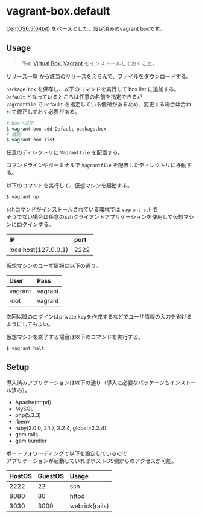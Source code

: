 # vagrant-box.default

[CentOS6.5(64bit)](https://github.com/2creatives/vagrant-centos/releases/download/v6.5.3/centos65-x86_64-20140116.box) をベースとした、設定済みのvagrant boxです。  

## Usage

> 予め [Virtual Box](https://www.virtualbox.org/), [Vagrant](https://www.vagrantup.com/) をインストールしておくこと。

[リリース一覧](../../releases) から該当のリリースをえらんで、ファイルをダウンロードする。  

`package.box` を保存し、以下のコマンドを実行して box list に追加する。  
`Default` となっているところは任意の名前を指定できるが  
`Vagrantfile` で `Default` を指定している個所があるため、変更する場合は合わせて修正しておく必要がある。  

```bash
# boxへ追加
$ vagrant box add Default package.box
# 確認
$ vagrant box list
```

任意のディレクトリに `Vagrantfile` を配置する。  

コマンドラインやターミナルで `Vagrantfile` を配置したディレクトリに移動する。  

以下のコマンドを実行して、仮想マシンを起動する。

```bash
$ vagrant up
```

sshコマンドがインストールされている環境では `vagrant ssh` を  
そうでない場合は任意のsshクライアントアプリケーションを使用して仮想マシンにログインする。

|IP|port|
|:--|:--|
|localhost(127.0.0.1)|2222|

仮想マシンのユーザ情報は以下の通り。

|User|Pass|
|:--|:--|
|vagrant|vagrant|
|root|vagrant|

次回以降のログインはprivate keyを作成するなどでユーザ情報の入力を省けるようにしてもよい。

仮想マシンを終了する場合は以下のコマンドを実行する。

```bash
$ vagrant halt
```

## Setup

導入済みアプリケーションは以下の通り（導入に必要なパッケージもインストール済み）。

- Apache(httpd)
- MySQL
- php(5.3.3)
- rbenv
- ruby(2.0.0, 2.1.7, 2.2.4, global=2.2.4)
- gem rails
- gem bundler

ポートフォワーディングで以下を設定しているので  
アプリケーションが起動していればホストOS側からのアクセスが可能。

|HostOS|GuestOS|Usage|
|:--|:--|:--|
|2222|22|ssh|
|8080|80|httpd|
|3030|3000|webrick(rails)|
